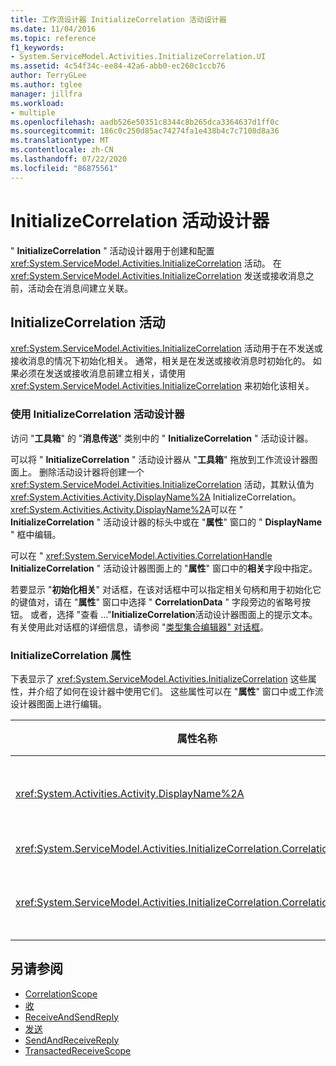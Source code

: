 ```yaml
---
title: 工作流设计器 InitializeCorrelation 活动设计器
ms.date: 11/04/2016
ms.topic: reference
f1_keywords:
- System.ServiceModel.Activities.InitializeCorrelation.UI
ms.assetid: 4c54f34c-ee84-42a6-abb0-ec260c1ccb76
author: TerryGLee
ms.author: tglee
manager: jillfra
ms.workload:
- multiple
ms.openlocfilehash: aadb526e50351c8344c8b265dca3364637d1ff0c
ms.sourcegitcommit: 186c0c250d85ac74274fa1e438b4c7c7108d8a36
ms.translationtype: MT
ms.contentlocale: zh-CN
ms.lasthandoff: 07/22/2020
ms.locfileid: "86875561"
---
```

# <a name="initializecorrelation-activity-designer"></a>InitializeCorrelation 活动设计器

" **InitializeCorrelation** " 活动设计器用于创建和配置 <xref:System.ServiceModel.Activities.InitializeCorrelation> 活动。 在 <xref:System.ServiceModel.Activities.InitializeCorrelation> 发送或接收消息之前，活动会在消息间建立关联。

## <a name="the-initializecorrelation-activity"></a>InitializeCorrelation 活动

<xref:System.ServiceModel.Activities.InitializeCorrelation> 活动用于在不发送或接收消息的情况下初始化相关。 通常，相关是在发送或接收消息时初始化的。 如果必须在发送或接收消息前建立相关，请使用 <xref:System.ServiceModel.Activities.InitializeCorrelation> 来初始化该相关。

### <a name="using-the-initializecorrelation-activity-designer"></a>使用 InitializeCorrelation 活动设计器

访问 "**工具箱**" 的 "**消息传送**" 类别中的 " **InitializeCorrelation** " 活动设计器。

可以将 " **InitializeCorrelation** " 活动设计器从 "**工具箱**" 拖放到工作流设计器图面上。 删除活动设计器将创建一个 <xref:System.ServiceModel.Activities.InitializeCorrelation> 活动，其默认值为 <xref:System.Activities.Activity.DisplayName%2A> InitializeCorrelation。 <xref:System.Activities.Activity.DisplayName%2A>可以在 " **InitializeCorrelation** " 活动设计器的标头中或在 "**属性**" 窗口的 " **DisplayName** " 框中编辑。

可以在 " <xref:System.ServiceModel.Activities.CorrelationHandle> **InitializeCorrelation** " 活动设计器图面上的 "**属性**" 窗口中的**相关**字段中指定。

若要显示 "**初始化相关**" 对话框，在该对话框中可以指定相关句柄和用于初始化它的键值对，请在 "**属性**" 窗口中选择 " **CorrelationData** " 字段旁边的省略号按钮。 或者，选择 "查看 ..."**InitializeCorrelation**活动设计器图面上的提示文本。 有关使用此对话框的详细信息，请参阅 "[类型集合编辑器" 对话框](../workflow-designer/type-collection-editor-dialog-box.md)。

### <a name="the-initializecorrelation-properties"></a>InitializeCorrelation 属性

下表显示了 <xref:System.ServiceModel.Activities.InitializeCorrelation> 这些属性，并介绍了如何在设计器中使用它们。 这些属性可以在 "**属性**" 窗口中或工作流设计器图面上进行编辑。

|属性名称|必选|使用情况|
|-|--------------|-|
|<xref:System.Activities.Activity.DisplayName%2A>|错误|<xref:System.ServiceModel.Activities.InitializeCorrelation> 活动的友好名称。 默认值为 InitializeCorrelation。<br /><br /> 尽管不是严格需要为友好使用非默认值 <xref:System.Activities.Activity.DisplayName%2A> ，但建议使用。|
|<xref:System.ServiceModel.Activities.InitializeCorrelation.Correlation%2A>|错误|用于关联相关中的工作流活动的 <xref:System.ServiceModel.Activities.CorrelationHandle>。|
|<xref:System.ServiceModel.Activities.InitializeCorrelation.CorrelationData%2A>|错误|将消息与工作流实例相关联的相关数据的字典。<br /><br /> 使用 "**初始化相关**" 对话框可以配置 <xref:System.ServiceModel.Activities.InitializeCorrelation.CorrelationData%2A> 。 有关使用此对话框的详细信息，请参阅 "[类型集合编辑器" 对话框](../workflow-designer/type-collection-editor-dialog-box.md)。|

## <a name="see-also"></a>另请参阅

- [CorrelationScope](../workflow-designer/correlationscope-activity-designer.md)
- [收](../workflow-designer/receive-activity-designer.md)
- [ReceiveAndSendReply](../workflow-designer/receiveandsendreply-template-designer.md)
- [发送](../workflow-designer/send-activity-designer.md)
- [SendAndReceiveReply](../workflow-designer/sendandreceivereply-template-designer.md)
- [TransactedReceiveScope](../workflow-designer/transactedreceivescope-activity-designer.md)